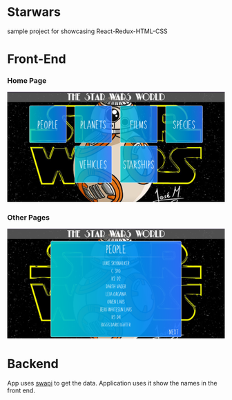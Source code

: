 # Starwars
sample project for showcasing React-Redux-HTML-CSS

# Front-End
### Home Page
![](./images/starwars_01.png)

### Other Pages
![](./images/starwars_02.png)


# Backend 
App uses [swapi](http://swapi.co/api/) to get the data. Application uses it show the names in the front end. 


